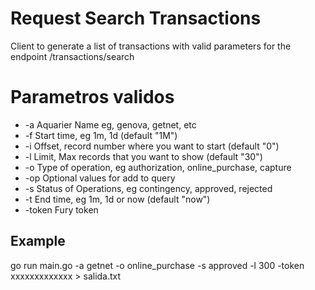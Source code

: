 # Request Search Transactions

Client to generate a list of transactions with valid parameters for the endpoint
/transactions/search

# Parametros validos

-  -a 
        Aquarier Name eg, genova, getnet, etc
-  -f 
        Start time, eg 1m, 1d (default "1M")
-  -i 
        Offset, record number where you want to start (default "0")
-  -l 
        Limit, Max records that you want to show (default "30")
-  -o 
        Type of operation, eg authorization, online_purchase, capture 
-  -op 
        Optional values for add to query
-  -s 
        Status of Operations, eg contingency, approved, rejected
-  -t 
        End time, eg 1m, 1d or now (default "now")
-  -token 
        Fury token

## Example
go run main.go -a getnet -o online_purchase -s approved -l 300  -token xxxxxxxxxxxxx > salida.txt
